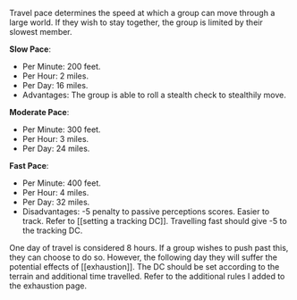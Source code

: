 Travel pace determines the speed at which a group can move through a large world. If they wish to stay together, the group is limited by their slowest member. 

**Slow Pace**:
-  Per Minute: 200 feet.
-  Per Hour: 2 miles.
-  Per Day: 16 miles.
-  Advantages: The group is able to roll a stealth check to stealthily move.

**Moderate Pace**:
-  Per Minute: 300 feet.
-  Per Hour: 3 miles.
-  Per Day: 24 miles.

**Fast Pace**:
-  Per Minute: 400 feet.
-  Per Hour: 4 miles.
-  Per Day: 32 miles.
-  Disadvantages: -5 penalty to passive perceptions scores. Easier to track. Refer to [[setting a tracking DC]]. Travelling fast should give -5 to the tracking DC. 

One day of travel is considered 8 hours. If a group wishes to push past this, they can choose to do so. However, the following day they will suffer the potential effects of [[exhaustion]]. The DC should be set according to the terrain and additional time travelled. Refer to the additional rules I added to the exhaustion page. 
